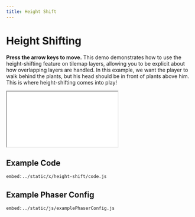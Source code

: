 ```yaml
---
title: Height Shift
---
```


# Height Shifting

**Press the arrow keys to move.** This demo demonstrates how to use the height-shifting feature on tilemap layers, allowing you to be explicit about how overlapping layers are handled. In this example, we want the player to walk behind the plants, but his head should be in front of plants above him. This is where height-shifting comes into play!

<iframe src="../../x/height-shift"></iframe>

## Example Code

`embed:../static/x/height-shift/code.js`

## Example Phaser Config

`embed:../static/js/examplePhaserConfig.js`
